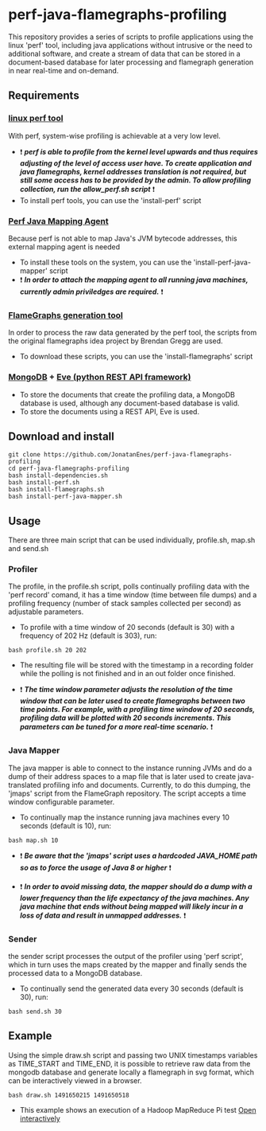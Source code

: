# perf-java-flamegraphs-profiling
This repository provides a series of scripts to profile applications using the linux 'perf' tool, including java applications without intrusive or the need to additional software, and create a stream of data that can be stored in a document-based database for later processing and flamegraph generation in near real-time and on-demand.

## Requirements

### [linux perf tool](https://perf.wiki.kernel.org/index.php/Main_Page)
With perf, system-wise profiling is achievable at a very low level.

* :exclamation: _**perf is able to profile from the kernel level upwards and thus requires adjusting of the level of access user have. To create application and java flamegraphs, kernel addresses translation is not required, but still some access has to be provided by the admin. To allow profiling collection, run the allow_perf.sh script**_ :exclamation:
* To install perf tools, you can use the 'install-perf' script

### [Perf Java Mapping Agent](https://github.com/jvm-profiling-tools/perf-map-agent)
Because perf is not able to map Java's JVM bytecode addresses, this external mapping agent is needed
* To install these tools on the system, you can use the 'install-perf-java-mapper' script
* :exclamation: _**In order to attach the mapping agent to all running java machines, currently admin priviledges are required.**_ :exclamation:

### [FlameGraphs generation tool](https://github.com/brendangregg/FlameGraph)
In order to process the raw data generated by the perf tool, the scripts from the original flamegraphs idea project by Brendan Gregg are used.
* To download these scripts, you can use the 'install-flamegraphs' script

### [MongoDB](https://www.mongodb.com/) + [Eve (python REST API framework)](http://python-eve.org/)
* To store the documents that create the profiling data, a MongoDB database is used, although any document-based database is valid.
* To store the documents using a REST API, Eve is used.


## Download and install
```
git clone https://github.com/JonatanEnes/perf-java-flamegraphs-profiling
cd perf-java-flamegraphs-profiling
bash install-dependencies.sh
bash install-perf.sh
bash install-flamegraphs.sh
bash install-perf-java-mapper.sh
```

## Usage

There are three main script that can be used individually, profile.sh, map.sh and send.sh

### Profiler
The profile, in the profile.sh script, polls continually profiling data with the 'perf record' comand, it has a time window (time between file dumps) and a profiling frequency (number of stack samples collected per second) as adjustable parameters.

* To profile with a time window of 20 seconds (default is 30) with a frequency of 202 Hz (default is 303), run:
```
bash profile.sh 20 202
```
* The resulting file will be stored with the timestamp in a recording folder while the polling is not finished and in an out folder once finished.

* :exclamation: _**The time window parameter adjusts the resolution of the time window that can be later used to create flamegraphs between two time points. For example, with a profiling time window of 20 seconds, profiling data will be plotted with 20 seconds increments. This parameters can be tuned for a more real-time scenario.**_ :exclamation:

### Java Mapper
The java mapper is able to connect to the instance running JVMs and do a dump of their address spaces to a map file that is later used to create java-translated profiling info and documents. Currently, to do this dumping, the 'jmaps' script from the FlameGraph repository. The script accepts a time window configurable parameter.

* To continually map the instance running java machines every 10 seconds (default is 10), run:
```
bash map.sh 10
```

* :exclamation: _**Be aware that the 'jmaps' script uses a hardcoded JAVA_HOME path so as to force the usage of Java 8 or higher**_ :exclamation:

* :exclamation: _**In order to avoid missing data, the mapper should do a dump with a lower frequency than the life expectancy of the java machines. Any java machine that ends without being mapped will likely incur in a loss of data and result in unmapped addresses.**_ :exclamation:

### Sender
the sender script processes the output of the profiler using 'perf script', which in turn uses the maps created by the mapper and finally sends the processed data to a MongoDB database.

* To continually send the generated data every 30 seconds (default is 30), run:
```
bash send.sh 30
```

## Example

Using the simple draw.sh script and passing two UNIX timestamps variables as TIME_START and TIME_END, it is possible to retrieve raw data from the mongodb database and generate locally a flamegraph in svg format, which can be interactively viewed in a browser.
```
bash draw.sh 1491650215 1491650518
```

* This example shows an execution of a Hadoop MapReduce Pi test
[Open interactively](https://s3-eu-west-1.amazonaws.com/jonatan.enes.udc/flamegraph.svg)


